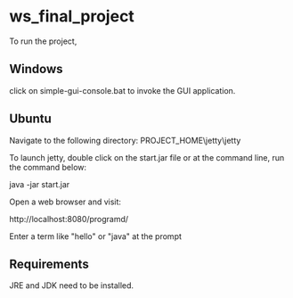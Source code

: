 ws_final_project
================

To run the project,

Windows
-------

click on simple-gui-console.bat to invoke the GUI application.


Ubuntu
------

Navigate to the following directory:
PROJECT_HOME\jetty\jetty

To launch jetty, double click on the start.jar file or
at the command line, run the command below:

java -jar start.jar

Open a web browser and visit:

http://localhost:8080/programd/

Enter a term like "hello" or "java" at the prompt

Requirements
------------

JRE and JDK need to be installed.

